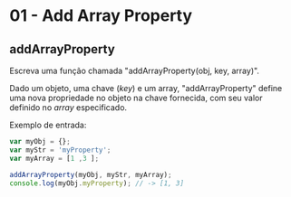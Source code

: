# 01 - Add Array Property

## addArrayProperty

Escreva uma função chamada "addArrayProperty\(obj, key, array\)".

Dado um objeto, uma chave \(_key_\) e um array, "addArrayProperty" define uma nova propriedade no objeto na chave fornecida, com seu valor definido no _array_ especificado.

Exemplo de entrada:

```javascript
var myObj = {};
var myStr = 'myProperty';
var myArray = [1 ,3 ];

addArrayProperty(myObj, myStr, myArray);
console.log(myObj.myProperty); // -> [1, 3]
```

